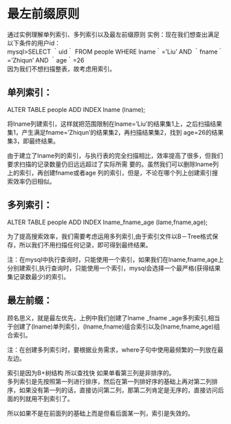 # 最左前缀原则
通过实例理解单列索引、多列索引以及最左前缀原则
实例：现在我们想查出满足以下条件的用户id：   
mysql\>SELECT ｀uid｀ FROM people WHERE lname｀=’Liu’ AND ｀fname｀=’Zhiqun’ AND ｀age｀=26   
因为我们不想扫描整表，故考虑用索引。
## 单列索引： 
ALTER TABLE people ADD INDEX lname (lname); 
  
将lname列建索引，这样就把范围限制在lname=’Liu’的结果集1上，之后扫描结果集1，产生满足fname=’Zhiqun’的结果集2，再扫描结果集2，找到 age=26的结果集3，即最终结果。

由于建立了lname列的索引，与执行表的完全扫描相比，效率提高了很多，但我们要求扫描的记录数量仍旧远远超过了实际所需 要的。虽然我们可以删除lname列上的索引，再创建fname或者age 列的索引，但是，不论在哪个列上创建索引搜索效率仍旧相似。
## 多列索引： 
ALTER TABLE people ADD INDEX lname\_fname\_age (lame,fname,age); 
  
为了提高搜索效率，我们需要考虑运用多列索引,由于索引文件以B－Tree格式保存，所以我们不用扫描任何记录，即可得到最终结果。

注：在mysql中执行查询时，只能使用一个索引，如果我们在lname,fname,age上分别建索引,执行查询时，只能使用一个索引，mysql会选择一个最严格(获得结果集记录数最少)的索引。

## 最左前缀：
顾名思义，就是最左优先，上例中我们创建了lname \_fname \_age多列索引,相当于创建了(lname)单列索引，(lname,fname)组合索引以及(lname,fname,age)组合索引。

注：在创建多列索引时，要根据业务需求，where子句中使用最频繁的一列放在最左边。

索引是因为B+树结构 所以查找快 如果单看第三列是非排序的。   
多列索引是先按照第一列进行排序，然后在第一列排好序的基础上再对第二列排序，如果没有第一列的话，直接访问第二列，那第二列肯定是无序的，直接访问后面的列就用不到索引了。 
  
所以如果不是在前面列的基础上而是但看后面某一列，索引是失效的。
